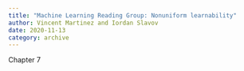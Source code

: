 ```yaml
---
title: "Machine Learning Reading Group: Nonuniform learnability"
author: Vincent Martinez and Iordan Slavov
date: 2020-11-13
category: archive
---
```


Chapter 7

